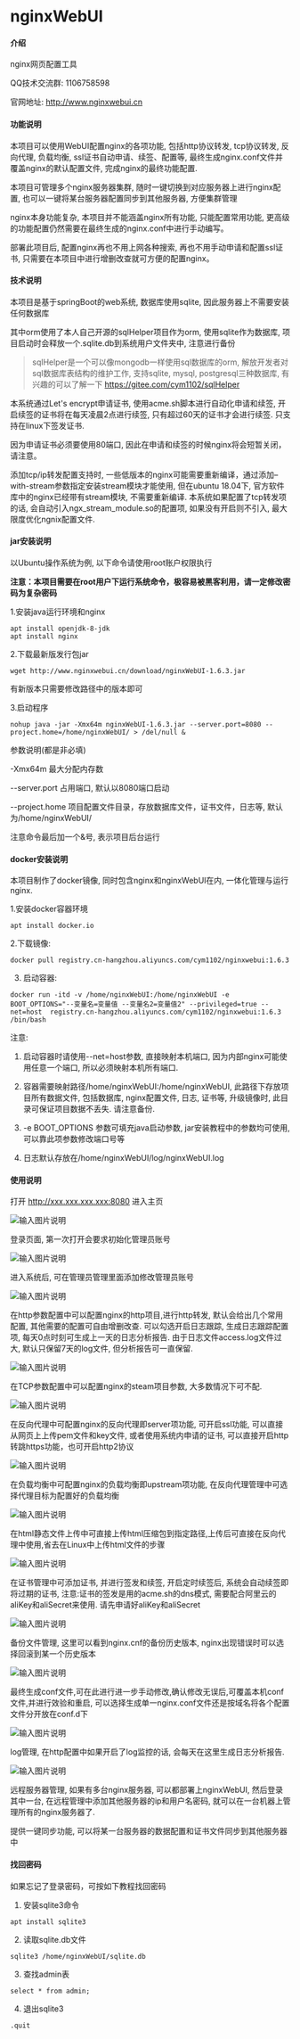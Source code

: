 # nginxWebUI

#### 介绍
nginx网页配置工具

QQ技术交流群: 1106758598

官网地址: http://www.nginxwebui.cn

#### 功能说明

本项目可以使用WebUI配置nginx的各项功能, 包括http协议转发, tcp协议转发, 反向代理, 负载均衡, ssl证书自动申请、续签、配置等, 最终生成nginx.conf文件并覆盖nginx的默认配置文件, 完成nginx的最终功能配置. 

本项目可管理多个nginx服务器集群, 随时一键切换到对应服务器上进行nginx配置, 也可以一键将某台服务器配置同步到其他服务器, 方便集群管理

nginx本身功能复杂, 本项目并不能涵盖nginx所有功能, 只能配置常用功能, 更高级的功能配置仍然需要在最终生成的nginx.conf中进行手动编写。

部署此项目后, 配置nginx再也不用上网各种搜索, 再也不用手动申请和配置ssl证书, 只需要在本项目中进行增删改查就可方便的配置nginx。

#### 技术说明

本项目是基于springBoot的web系统, 数据库使用sqlite, 因此服务器上不需要安装任何数据库

其中orm使用了本人自己开源的sqlHelper项目作为orm, 使用sqlite作为数据库, 项目启动时会释放一个.sqlite.db到系统用户文件夹中, 注意进行备份

> sqlHelper是一个可以像mongodb一样使用sql数据库的orm, 解放开发者对sql数据库表结构的维护工作, 支持sqlite, mysql, postgresql三种数据库, 有兴趣的可以了解一下 https://gitee.com/cym1102/sqlHelper

本系统通过Let's encrypt申请证书, 使用acme.sh脚本进行自动化申请和续签, 开启续签的证书将在每天凌晨2点进行续签, 只有超过60天的证书才会进行续签. 只支持在linux下签发证书.

因为申请证书必须要使用80端口, 因此在申请和续签的时候nginx将会短暂关闭，请注意。

添加tcp/ip转发配置支持时, 一些低版本的nginx可能需要重新编译，通过添加–with-stream参数指定安装stream模块才能使用, 但在ubuntu 18.04下, 官方软件库中的nginx已经带有stream模块, 不需要重新编译. 本系统如果配置了tcp转发项的话, 会自动引入ngx_stream_module.so的配置项, 如果没有开启则不引入, 最大限度优化ngnix配置文件. 

#### jar安装说明
以Ubuntu操作系统为例, 以下命令请使用root账户权限执行  

 **注意：本项目需要在root用户下运行系统命令，极容易被黑客利用，请一定修改密码为复杂密码**

1.安装java运行环境和nginx

```
apt install openjdk-8-jdk
apt install nginx
```

2.下载最新版发行包jar

```
wget http://www.nginxwebui.cn/download/nginxWebUI-1.6.3.jar
```

有新版本只需要修改路径中的版本即可

3.启动程序

```
nohup java -jar -Xmx64m nginxWebUI-1.6.3.jar --server.port=8080 --project.home=/home/nginxWebUI/ > /del/null &
```

参数说明(都是非必填)

-Xmx64m 最大分配内存数

--server.port 占用端口, 默认以8080端口启动

--project.home 项目配置文件目录，存放数据库文件，证书文件，日志等, 默认为/home/nginxWebUI/

注意命令最后加一个&号, 表示项目后台运行

#### docker安装说明

本项目制作了docker镜像, 同时包含nginx和nginxWebUI在内, 一体化管理与运行nginx. 

1.安装docker容器环境

```
apt install docker.io
```

2.下载镜像: 

```
docker pull registry.cn-hangzhou.aliyuncs.com/cym1102/nginxwebui:1.6.3
```

3. 启动容器: 

```
docker run -itd -v /home/nginxWebUI:/home/nginxWebUI -e BOOT_OPTIONS="--变量名=变量值 --变量名2=变量值2" --privileged=true --net=host  registry.cn-hangzhou.aliyuncs.com/cym1102/nginxwebui:1.6.3 /bin/bash
```

注意: 

1. 启动容器时请使用--net=host参数, 直接映射本机端口, 因为内部nginx可能使用任意一个端口, 所以必须映射本机所有端口. 

2. 容器需要映射路径/home/nginxWebUI:/home/nginxWebUI, 此路径下存放项目所有数据文件, 包括数据库, nginx配置文件, 日志, 证书等, 升级镜像时, 此目录可保证项目数据不丢失. 请注意备份.

3. -e BOOT_OPTIONS 参数可填充java启动参数, jar安装教程中的参数均可使用, 可以靠此项参数修改端口号等

4. 日志默认存放在/home/nginxWebUI/log/nginxWebUI.log

#### 使用说明

打开 http://xxx.xxx.xxx.xxx:8080 进入主页

![输入图片说明](http://www.nginxwebui.cn/img/login.jpeg "login.jpg")

登录页面, 第一次打开会要求初始化管理员账号

![输入图片说明](http://www.nginxwebui.cn/img/admin.jpeg "admin.jpg")

进入系统后, 可在管理员管理里面添加修改管理员账号

![输入图片说明](http://www.nginxwebui.cn/img/http.jpeg "http.jpg")

在http参数配置中可以配置nginx的http项目,进行http转发, 默认会给出几个常用配置, 其他需要的配置可自由增删改查. 可以勾选开启日志跟踪, 生成日志跟踪配置项, 每天0点时刻可生成上一天的日志分析报告. 由于日志文件access.log文件过大, 默认只保留7天的log文件, 但分析报告可一直保留.

![输入图片说明](http://www.nginxwebui.cn/img/tcp.jpeg "tcp.jpg")

在TCP参数配置中可以配置nginx的steam项目参数, 大多数情况下可不配.

![输入图片说明](http://www.nginxwebui.cn/img/server.jpeg "server.jpg")

在反向代理中可配置nginx的反向代理即server项功能, 可开启ssl功能, 可以直接从网页上上传pem文件和key文件, 或者使用系统内申请的证书, 可以直接开启http转跳https功能，也可开启http2协议

![输入图片说明](http://www.nginxwebui.cn/img/upstream.jpeg "upstream.jpg")

在负载均衡中可配置nginx的负载均衡即upstream项功能, 在反向代理管理中可选择代理目标为配置好的负载均衡

![输入图片说明](http://www.nginxwebui.cn/img/html.jpeg "html.jpg")

在html静态文件上传中可直接上传html压缩包到指定路径,上传后可直接在反向代理中使用,省去在Linux中上传html文件的步骤

![输入图片说明](http://www.nginxwebui.cn/img/cert.jpeg "cert.jpg")

在证书管理中可添加证书, 并进行签发和续签, 开启定时续签后, 系统会自动续签即将过期的证书, 注意:证书的签发是用的acme.sh的dns模式, 需要配合阿里云的aliKey和aliSecret来使用. 请先申请好aliKey和aliSecret

![输入图片说明](http://www.nginxwebui.cn/img/bak.jpeg "bak.jpg")

备份文件管理, 这里可以看到nginx.cnf的备份历史版本, nginx出现错误时可以选择回滚到某一个历史版本

![输入图片说明](http://www.nginxwebui.cn/img/conf.jpeg "conf.jpg")

最终生成conf文件,可在此进行进一步手动修改,确认修改无误后,可覆盖本机conf文件,并进行效验和重启, 可以选择生成单一nginx.conf文件还是按域名将各个配置文件分开放在conf.d下
 
![输入图片说明](http://www.nginxwebui.cn/img/log.jpeg "log.jpg")

log管理, 在http配置中如果开启了log监控的话, 会每天在这里生成日志分析报告.

![输入图片说明](http://www.nginxwebui.cn/img/remote.jpeg "remote.jpg")

远程服务器管理, 如果有多台nginx服务器, 可以都部署上nginxWebUI, 然后登录其中一台, 在远程管理中添加其他服务器的ip和用户名密码, 就可以在一台机器上管理所有的nginx服务器了.

提供一键同步功能, 可以将某一台服务器的数据配置和证书文件同步到其他服务器中

#### 找回密码

如果忘记了登录密码，可按如下教程找回密码

1. 安装sqlite3命令

```
apt install sqlite3
```

2. 读取sqlite.db文件

```
sqlite3 /home/nginxWebUI/sqlite.db
```

3. 查找admin表

```
select * from admin;
```

4. 退出sqlite3

```
.quit
```